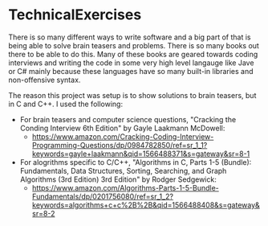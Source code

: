 # TechnicalExercises

There is so many different ways to write software and a big part of that is being able to solve brain teasers and problems.  There is so many books out there to be able to do this.  Many of these books are geared towards coding interviews and writing the code in some very high level langauge like Jave or C# mainly because these languages have so many built-in libraries and non-offensive syntax.

The reason this project was setup is to show solutions to brain teasers, but in C and C++.  I used the following:

* For brain teasers and computer science questions, "Cracking the Conding Interview 6th Edition" by Gayle Laakmann McDowell:
    * https://www.amazon.com/Cracking-Coding-Interview-Programming-Questions/dp/0984782850/ref=sr_1_1?keywords=gayle+laakmann&qid=1566488371&s=gateway&sr=8-1
* For alogrithms specific to C/C++, "Algorithms in C, Parts 1-5 (Bundle): Fundamentals, Data Structures, Sorting, Searching, and Graph Algorithms (3rd Edition) 3rd Edition" by Rodger Sedgewick:
    * https://www.amazon.com/Algorithms-Parts-1-5-Bundle-Fundamentals/dp/0201756080/ref=sr_1_2?keywords=algorithms+c+c%2B%2B&qid=1566488408&s=gateway&sr=8-2
